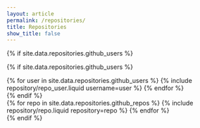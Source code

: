 ```yaml
---
layout: article
permalink: /repositories/
title: Repositories
show_title: false
---
```

<!-- Bootstrap & MDB -->
<link rel="stylesheet" href="{{ '/assets/css/bootstrap.min.css' | relative_url | bust_file_cache }}">
<link
  rel="stylesheet"
  href="{{ site.third_party_libraries.mdb.url.css }}"
  integrity="{{ site.third_party_libraries.mdb.integrity.css }}"
  crossorigin="anonymous"
>

<div class="mt-3"></div>

{% if site.data.repositories.github_users %}


{% if site.data.repositories.github_users %}
<div class="repositories d-md-flex flex-wrap flex-md-row flex-column justify- align-items-center">
  {% for user in site.data.repositories.github_users %} {% include repository/repo_user.liquid username=user %} {% endfor %}
</div>
{% endif %}

<!-- ---

{% if site.repo_trophies.enabled %}
{% for user in site.data.repositories.github_users %}
{% if site.data.repositories.github_users.size > 1 %}

  <h4>{{ user }}</h4>
  {% endif %}
  <div class="repositories d-flex flex-wrap flex-md-row flex-column justify-content-between align-items-center">
  {% include repository/repo_trophies.liquid username=user %}
  </div>

---

{% endfor %}
{% endif %}
{% endif %}

{% if site.data.repositories.github_repos %} -->

<div class="repositories d-flex flex-wrap flex-md-row flex-column justify-content-between align-items-center">
  {% for repo in site.data.repositories.github_repos %}
    {% include repository/repo.liquid repository=repo %}
  {% endfor %}
</div>
{% endif %}

